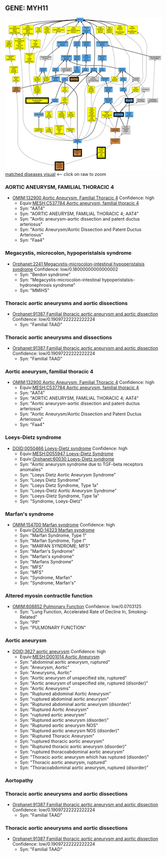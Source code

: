 
## GENE: MYH11

![image](MYH11.png)
[matched diseases visual](MYH11.png)  <-- click on raw to zoom


### AORTIC ANEURYSM, FAMILIAL THORACIC 4
 * [OMIM:132900 Aortic Aneurysm, Familial Thoracic 4](http://beta.monarchinitiative.org/disease/OMIM:132900) Confidence: high
    * Equiv:[MESH:C537784 Aortic aneurysm, familial thoracic 4](http://beta.monarchinitiative.org/disease/MESH:C537784)
    * Syn: "AAT4"
    * Syn: "AORTIC ANEURYSM, FAMILIAL THORACIC 4; AAT4"
    * Syn: "Aortic aneurysm-aortic dissection and patent ductus arteriosus"
    * Syn: "Aortic Aneurysm/Aortic Dissection and Patent Ductus Arteriosus"
    * Syn: "Faa4"

### Megacystis, microcolon, hypoperistalsis syndrome
 * [Orphanet:2241 Megacystis-microcolon-intestinal hypoperistalsis syndrome](http://beta.monarchinitiative.org/disease/Orphanet:2241) Confidence: low/0.18000000000000002
    * Syn: "Berdon syndrome"
    * Syn: "Megacystis-microcolon-intestinal hypoperistalsis-hydronephrosis syndrome"
    * Syn: "MMIHS"

### Thoracic aortic aneurysms and aortic dissections
 * [Orphanet:91387 Familial thoracic aortic aneurysm and aortic dissection](http://beta.monarchinitiative.org/disease/Orphanet:91387) Confidence: low/0.19097222222222224
    * Syn: "Familial TAAD"

### Thoracic aortic aneurysms and dissections
 * [Orphanet:91387 Familial thoracic aortic aneurysm and aortic dissection](http://beta.monarchinitiative.org/disease/Orphanet:91387) Confidence: low/0.19097222222222224
    * Syn: "Familial TAAD"

### Aortic aneurysm, familial thoracic 4
 * [OMIM:132900 Aortic Aneurysm, Familial Thoracic 4](http://beta.monarchinitiative.org/disease/OMIM:132900) Confidence: high
    * Equiv:[MESH:C537784 Aortic aneurysm, familial thoracic 4](http://beta.monarchinitiative.org/disease/MESH:C537784)
    * Syn: "AAT4"
    * Syn: "AORTIC ANEURYSM, FAMILIAL THORACIC 4; AAT4"
    * Syn: "Aortic aneurysm-aortic dissection and patent ductus arteriosus"
    * Syn: "Aortic Aneurysm/Aortic Dissection and Patent Ductus Arteriosus"
    * Syn: "Faa4"

### Loeys-Dietz syndrome
 * [DOID:0050466 Loeys-Dietz syndrome](http://beta.monarchinitiative.org/disease/DOID:0050466) Confidence: high
    * Equiv:[MESH:D055947 Loeys-Dietz Syndrome](http://beta.monarchinitiative.org/disease/MESH:D055947)
    * Equiv:[Orphanet:60030 Loeys-Dietz syndrome](http://beta.monarchinitiative.org/disease/Orphanet:60030)
    * Syn: "Aortic aneurysm syndrome due to TGF-beta receptors anomalies"
    * Syn: "Loeys Dietz Aortic Aneurysm Syndrome"
    * Syn: "Loeys Dietz Syndrome"
    * Syn: "Loeys Dietz Syndrome, Type 1a"
    * Syn: "Loeys-Dietz Aortic Aneurysm Syndrome"
    * Syn: "Loeys-Dietz Syndrome, Type 1a"
    * Syn: "Syndrome, Loeys-Dietz"

### Marfan's syndrome
 * [OMIM:154700 Marfan syndrome](http://beta.monarchinitiative.org/disease/OMIM:154700) Confidence: high
    * Equiv:[DOID:14323 Marfan syndrome](http://beta.monarchinitiative.org/disease/DOID:14323)
    * Syn: "Marfan Syndrome, Type 1"
    * Syn: "Marfan Syndrome, Type I"
    * Syn: "MARFAN SYNDROME; MFS"
    * Syn: "Marfan's Syndrome"
    * Syn: "Marfan's syndrome"
    * Syn: "Marfans Syndrome"
    * Syn: "MFS"
    * Syn: "MFS"
    * Syn: "Syndrome, Marfan"
    * Syn: "Syndrome, Marfan's"

### Altered myosin contractile function
 * [OMIM:608852 Pulmonary Function](http://beta.monarchinitiative.org/disease/OMIM:608852) Confidence: low/0.0703125
    * Syn: "Lung Function, Accelerated Rate of Decline In, Smoking-Related"
    * Syn: "Plf"
    * Syn: "PULMONARY FUNCTION"

### Aortic aneurysm
 * [DOID:3627 aortic aneurysm](http://beta.monarchinitiative.org/disease/DOID:3627) Confidence: high
    * Equiv:[MESH:D001014 Aortic Aneurysm](http://beta.monarchinitiative.org/disease/MESH:D001014)
    * Syn: "abdominal aortic aneurysm, ruptured"
    * Syn: "Aneurysm, Aortic"
    * Syn: "Aneurysms, Aortic"
    * Syn: "Aortic aneurysm of unspecified site, ruptured"
    * Syn: "Aortic aneurysm of unspecified site, ruptured (disorder)"
    * Syn: "Aortic Aneurysms"
    * Syn: "Ruptured abdominal Aortic Aneurysm"
    * Syn: "ruptured abdominal aortic aneurysm"
    * Syn: "Ruptured abdominal aortic aneurysm (disorder)"
    * Syn: "Ruptured Aortic Aneurysm"
    * Syn: "ruptured aortic aneurysm"
    * Syn: "Ruptured aortic aneurysm (disorder)"
    * Syn: "Ruptured aortic aneurysm NOS"
    * Syn: "Ruptured aortic aneurysm NOS (disorder)"
    * Syn: "Ruptured Thoracic Aneurysm"
    * Syn: "ruptured thoracic aortic aneurysm"
    * Syn: "Ruptured thoracic aortic aneurysm (disorder)"
    * Syn: "ruptured thoracoabdominal aortic aneurysm"
    * Syn: "Thoracic aortic aneurysm which has ruptured (disorder)"
    * Syn: "Thoracic aortic aneurysm, ruptured"
    * Syn: "Thoracoabdominal aortic aneurysm, ruptured (disorder)"

### Aortopathy

### Thoracic aortic aneurysms and aortic dissections
 * [Orphanet:91387 Familial thoracic aortic aneurysm and aortic dissection](http://beta.monarchinitiative.org/disease/Orphanet:91387) Confidence: low/0.19097222222222224
    * Syn: "Familial TAAD"

### Thoracic aortic aneurysms and aortic dissections
 * [Orphanet:91387 Familial thoracic aortic aneurysm and aortic dissection](http://beta.monarchinitiative.org/disease/Orphanet:91387) Confidence: low/0.19097222222222224
    * Syn: "Familial TAAD"
